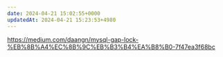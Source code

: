 ```yaml
---
date: 2024-04-21 15:02:55+0000
updatedAt: 2024-04-21 15:23:53+4980
---
```

https://medium.com/daangn/mysql-gap-lock-%EB%8B%A4%EC%8B%9C%EB%B3%B4%EA%B8%B0-7f47ea3f68bc